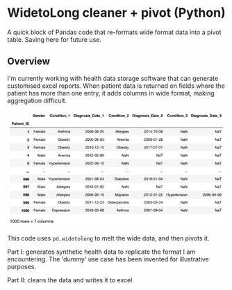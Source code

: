 # WidetoLong cleaner + pivot (Python)
A quick block of Pandas code that re-formats wide format data into a pivot table. Saving here for future use.

## Overview
I'm currently working with health data storage software that can generate customised excel reports. When patient data is returned on fields where the patient has more than one entry, it adds columns in wide format, making aggregation difficult.

![Wide format](wide.png)

This code uses ```pd.widetolong``` to melt the wide data, and then pivots it.

Part I: generates synthetic health data to replicate the format I am encountering. The 'dummy' use case has been invented for illustrative purposes.

Part II: cleans the data and writes it to excel.